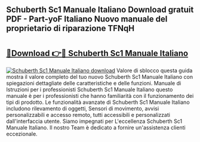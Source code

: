 ## Schuberth Sc1 Manuale Italiano Download gratuit PDF - Part-yoF Italiano Nuovo manuale del proprietario di riparazione TFNqH

# <h2><a href="http://dfbrmsv.blite.top/?on=Schuberth+Sc1+Manuale+Italiano">🔗Download 👉🔴 Schuberth Sc1 Manuale Italiano</a></h2>

[![Schuberth Sc1 Manuale Italiano download](https://i.imgur.com/lujVjoI.png)](http://dfbrmsv.blite.top/?on=Schuberth+Sc1+Manuale+Italiano)
Valore di sblocco questa guida mostra il valore completo del tuo nuovo Schuberth Sc1 Manuale Italiano con spiegazioni dettagliate delle caratteristiche e delle funzioni. Manuale di Istruzioni per i professionisti Schuberth Sc1 Manuale Italiano questo manuale è per i professionisti che hanno familiarità con il funzionamento dei tipi di prodotto. Le funzionalità avanzate di Schuberth Sc1 Manuale Italiano includono rilevamento di oggetti, Sensori di movimento, avvisi personalizzabili e accesso remoto, tutti accessibili e personalizzati dall'interfaccia utente. Siamo impegnati per L'eccellenza Schuberth Sc1 Manuale Italiano. Il nostro Team è dedicato a fornire un'assistenza clienti eccezionale.
